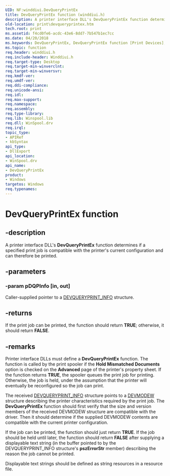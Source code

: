 ```yaml
---
UID: NF:winddiui.DevQueryPrintEx
title: DevQueryPrintEx function (winddiui.h)
description: A printer interface DLL's DevQueryPrintEx function determines if a specified print job is compatible with the printer's current configuration and can therefore be printed.
old-location: print\devqueryprintex.htm
tech.root: print
ms.assetid: f4cd0fe6-acdc-43e6-8dd7-7b547b1ec7cc
ms.date: 04/20/2018
ms.keywords: DevQueryPrintEx, DevQueryPrintEx function [Print Devices], print.devqueryprintex, print_interface-graphics_37504c69-c747-4758-928c-1ebd60e64c94.xml, winddiui/DevQueryPrintEx
ms.topic: function
req.header: winddiui.h
req.include-header: Winddiui.h
req.target-type: Desktop
req.target-min-winverclnt: 
req.target-min-winversvr: 
req.kmdf-ver: 
req.umdf-ver: 
req.ddi-compliance: 
req.unicode-ansi: 
req.idl: 
req.max-support: 
req.namespace: 
req.assembly: 
req.type-library: 
req.lib: Winspool.lib
req.dll: WinSpool.drv
req.irql: 
topic_type:
- APIRef
- kbSyntax
api_type:
- DllExport
api_location:
- WinSpool.drv
api_name:
- DevQueryPrintEx
product:
- Windows
targetos: Windows
req.typenames: 
---
```


# DevQueryPrintEx function


## -description


A printer interface DLL's <b>DevQueryPrintEx</b> function determines if a specified print job is compatible with the printer's current configuration and can therefore be printed.


## -parameters




### -param pDQPInfo [in, out]

Caller-supplied pointer to a <a href="https://msdn.microsoft.com/library/windows/hardware/ff547580">DEVQUERYPRINT_INFO</a> structure.


## -returns



If the print job can be printed, the function should return <b>TRUE</b>; otherwise, it should return <b>FALSE</b>.




## -remarks



Printer interface DLLs must define a <b>DevQueryPrintEx</b> function. The function is called by the print spooler if the <b>Hold Mismatched Documents</b> option is checked on the <b>Advanced</b> page of the printer's property sheet. If the function returns <b>TRUE</b>, the spooler queues the print job for printing. Otherwise, the job is held, under the assumption that the printer will eventually be reconfigured so the job can print.

The received <a href="https://msdn.microsoft.com/library/windows/hardware/ff547580">DEVQUERYPRINT_INFO</a> structure points to a <a href="https://msdn.microsoft.com/library/windows/hardware/ff552837">DEVMODEW</a> structure describing the printer characteristics required by the print job. The <b>DevQueryPrintEx</b> function should first verify that the size and version members of the received DEVMODEW structure are compatible with the driver. Then it should determine if the supplied DEVMODEW contents are compatible with the current printer configuration.

If the job can be printed, the function should just return <b>TRUE</b>. If the job should be held until later, the function should return <b>FALSE</b> after supplying a displayable text string (in the buffer pointed to by the DEVQUERYPRINT_INFO structure's <b>pszErrorStr</b> member) describing the reason the job cannot be printed.

Displayable text strings should be defined as string resources in a resource file.



